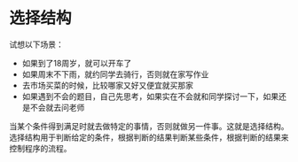 # 选择结构



试想以下场景：

- 如果到了18周岁，就可以开车了
- 如果周末不下雨，就约同学去骑行，否则就在家写作业
- 去市场买菜的时候，比较哪家又好又便宜就买那家
- 如果遇到不会的题目，自己先思考，如果实在不会就和同学探讨一下，如果还是不会就去问老师

当某个条件得到满足时就去做特定的事情，否则就做另一件事。这就是选择结构。
选择结构用于判断给定的条件，根据判断的结果判断某些条件，根据判断的结果来控制程序的流程。